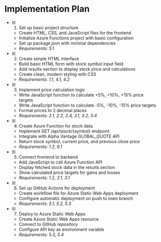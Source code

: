 # Implementation Plan

- [x] 1. Set up basic project structure
  - Create HTML, CSS, and JavaScript files for the frontend
  - Initialize Azure Functions project with basic configuration
  - Set up package.json with minimal dependencies
  - _Requirements: 5.1_

- [x] 2. Create simple HTML interface
  - Build basic HTML form with stock symbol input field
  - Add results section to display stock price and calculations
  - Create clean, modern styling with CSS
  - _Requirements: 1.1, 4.1, 4.2_

- [x] 3. Implement price calculation logic
  - Write JavaScript function to calculate +5%, +10%, +15% price targets
  - Write JavaScript function to calculate -5%, -10%, -15% price targets
  - Format prices to 2 decimal places
  - _Requirements: 2.1, 2.2, 2.4, 3.1, 3.2, 3.4_

- [x] 4. Create Azure Function for stock data
  - Implement GET /api/stock/{symbol} endpoint
  - Integrate with Alpha Vantage GLOBAL_QUOTE API
  - Return stock symbol, current price, and previous close price
  - _Requirements: 1.2, 6.1_

- [x] 5. Connect frontend to backend
  - Add JavaScript to call Azure Function API
  - Display fetched stock data in the results section
  - Show calculated price targets for gains and losses
  - _Requirements: 1.2, 2.1, 3.1_

- [x] 6. Set up GitHub Actions for deployment
  - Create workflow file for Azure Static Web Apps deployment
  - Configure automatic deployment on push to main branch
  - _Requirements: 5.1, 5.2, 5.3_

- [x] 7. Deploy to Azure Static Web Apps
  - Create Azure Static Web Apps resource
  - Connect to GitHub repository
  - Configure API key as environment variable
  - _Requirements: 5.3, 5.4_